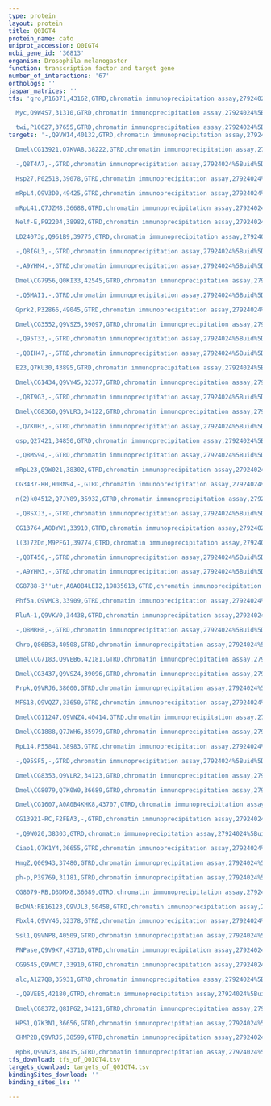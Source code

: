```yaml
---
type: protein
layout: protein
title: Q0IGT4
protein_name: cato
uniprot_accession: Q0IGT4
ncbi_gene_id: '36813'
organism: Drosophila melanogaster
function: transcription factor and target gene
number_of_interactions: '67'
orthologs: ''
jaspar_matrices: ''
tfs: 'gro,P16371,43162,GTRD,chromatin immunoprecipitation assay,27924024%5Buid%5D,No

  Myc,Q9W4S7,31310,GTRD,chromatin immunoprecipitation assay,27924024%5Buid%5D,No

  twi,P10627,37655,GTRD,chromatin immunoprecipitation assay,27924024%5Buid%5D,No'
targets: '-,Q9VW14,40132,GTRD,chromatin immunoprecipitation assay,27924024%5Buid%5D,No

  Dmel\CG13921,Q7KVA8,38222,GTRD,chromatin immunoprecipitation assay,27924024%5Buid%5D,No

  -,Q8T4A7,-,GTRD,chromatin immunoprecipitation assay,27924024%5Buid%5D,No

  Hsp27,P02518,39078,GTRD,chromatin immunoprecipitation assay,27924024%5Buid%5D,No

  mRpL4,Q9V3D0,49425,GTRD,chromatin immunoprecipitation assay,27924024%5Buid%5D,No

  mRpL41,Q7JZM8,36688,GTRD,chromatin immunoprecipitation assay,27924024%5Buid%5D,No

  Nelf-E,P92204,38982,GTRD,chromatin immunoprecipitation assay,27924024%5Buid%5D,No

  LD24073p,Q961B9,39775,GTRD,chromatin immunoprecipitation assay,27924024%5Buid%5D,No

  -,Q8IGL3,-,GTRD,chromatin immunoprecipitation assay,27924024%5Buid%5D,No

  -,A9YHM4,-,GTRD,chromatin immunoprecipitation assay,27924024%5Buid%5D,No

  Dmel\CG7956,Q0KI33,42545,GTRD,chromatin immunoprecipitation assay,27924024%5Buid%5D,No

  -,Q5MAI1,-,GTRD,chromatin immunoprecipitation assay,27924024%5Buid%5D,No

  Gprk2,P32866,49045,GTRD,chromatin immunoprecipitation assay,27924024%5Buid%5D,No

  Dmel\CG3552,Q9VSZ5,39097,GTRD,chromatin immunoprecipitation assay,27924024%5Buid%5D,No

  -,Q95T33,-,GTRD,chromatin immunoprecipitation assay,27924024%5Buid%5D,No

  -,Q8IH47,-,GTRD,chromatin immunoprecipitation assay,27924024%5Buid%5D,No

  E23,Q7KU30,43895,GTRD,chromatin immunoprecipitation assay,27924024%5Buid%5D,No

  Dmel\CG1434,Q9VY45,32377,GTRD,chromatin immunoprecipitation assay,27924024%5Buid%5D,No

  -,Q8T9G3,-,GTRD,chromatin immunoprecipitation assay,27924024%5Buid%5D,No

  Dmel\CG8360,Q9VLR3,34122,GTRD,chromatin immunoprecipitation assay,27924024%5Buid%5D,No

  -,Q7K0H3,-,GTRD,chromatin immunoprecipitation assay,27924024%5Buid%5D,No

  osp,Q27421,34850,GTRD,chromatin immunoprecipitation assay,27924024%5Buid%5D,No

  -,Q8MS94,-,GTRD,chromatin immunoprecipitation assay,27924024%5Buid%5D,No

  mRpL23,Q9W021,38302,GTRD,chromatin immunoprecipitation assay,27924024%5Buid%5D,No

  CG3437-RB,H0RN94,-,GTRD,chromatin immunoprecipitation assay,27924024%5Buid%5D,No

  n(2)k04512,Q7JY89,35932,GTRD,chromatin immunoprecipitation assay,27924024%5Buid%5D,No

  -,Q8SXJ3,-,GTRD,chromatin immunoprecipitation assay,27924024%5Buid%5D,No

  CG13764,A8DYW1,33910,GTRD,chromatin immunoprecipitation assay,27924024%5Buid%5D,No

  l(3)72Dn,M9PFG1,39774,GTRD,chromatin immunoprecipitation assay,27924024%5Buid%5D,No

  -,Q8T450,-,GTRD,chromatin immunoprecipitation assay,27924024%5Buid%5D,No

  -,A9YHM3,-,GTRD,chromatin immunoprecipitation assay,27924024%5Buid%5D,No

  CG8788-3''utr,A0A0B4LEI2,19835613,GTRD,chromatin immunoprecipitation assay,27924024%5Buid%5D,No

  Phf5a,Q9VMC8,33909,GTRD,chromatin immunoprecipitation assay,27924024%5Buid%5D,No

  RluA-1,Q9VKV0,34438,GTRD,chromatin immunoprecipitation assay,27924024%5Buid%5D,No

  -,Q8MRH8,-,GTRD,chromatin immunoprecipitation assay,27924024%5Buid%5D,No

  Chro,Q86BS3,40508,GTRD,chromatin immunoprecipitation assay,27924024%5Buid%5D,No

  Dmel\CG7183,Q9VEB6,42181,GTRD,chromatin immunoprecipitation assay,27924024%5Buid%5D,No

  Dmel\CG3437,Q9VSZ4,39096,GTRD,chromatin immunoprecipitation assay,27924024%5Buid%5D,No

  Prpk,Q9VRJ6,38600,GTRD,chromatin immunoprecipitation assay,27924024%5Buid%5D,No

  MFS18,Q9VQZ7,33650,GTRD,chromatin immunoprecipitation assay,27924024%5Buid%5D,No

  Dmel\CG11247,Q9VNZ4,40414,GTRD,chromatin immunoprecipitation assay,27924024%5Buid%5D,No

  Dmel\CG1888,Q7JWH6,35979,GTRD,chromatin immunoprecipitation assay,27924024%5Buid%5D,No

  RpL14,P55841,38983,GTRD,chromatin immunoprecipitation assay,27924024%5Buid%5D,No

  -,Q95SF5,-,GTRD,chromatin immunoprecipitation assay,27924024%5Buid%5D,No

  Dmel\CG8353,Q9VLR2,34123,GTRD,chromatin immunoprecipitation assay,27924024%5Buid%5D,No

  Dmel\CG8079,Q7K0W0,36689,GTRD,chromatin immunoprecipitation assay,27924024%5Buid%5D,No

  Dmel\CG1607,A0A0B4KHK8,43707,GTRD,chromatin immunoprecipitation assay,27924024%5Buid%5D,No

  CG13921-RC,F2FBA3,-,GTRD,chromatin immunoprecipitation assay,27924024%5Buid%5D,No

  -,Q9W020,38303,GTRD,chromatin immunoprecipitation assay,27924024%5Buid%5D,No

  Ciao1,Q7K1Y4,36655,GTRD,chromatin immunoprecipitation assay,27924024%5Buid%5D,No

  HmgZ,Q06943,37480,GTRD,chromatin immunoprecipitation assay,27924024%5Buid%5D,No

  ph-p,P39769,31181,GTRD,chromatin immunoprecipitation assay,27924024%5Buid%5D,No

  CG8079-RB,D3DMX8,36689,GTRD,chromatin immunoprecipitation assay,27924024%5Buid%5D,No

  BcDNA:RE16123,Q9VJL3,50458,GTRD,chromatin immunoprecipitation assay,27924024%5Buid%5D,No

  Fbxl4,Q9VY46,32378,GTRD,chromatin immunoprecipitation assay,27924024%5Buid%5D,No

  Ssl1,Q9VNP8,40509,GTRD,chromatin immunoprecipitation assay,27924024%5Buid%5D,No

  PNPase,Q9V9X7,43710,GTRD,chromatin immunoprecipitation assay,27924024%5Buid%5D,No

  CG9545,Q9VMC7,33910,GTRD,chromatin immunoprecipitation assay,27924024%5Buid%5D,No

  alc,A1Z7Q8,35931,GTRD,chromatin immunoprecipitation assay,27924024%5Buid%5D,No

  -,Q9VEB5,42180,GTRD,chromatin immunoprecipitation assay,27924024%5Buid%5D,No

  Dmel\CG8372,Q8IPG2,34121,GTRD,chromatin immunoprecipitation assay,27924024%5Buid%5D,No

  HPS1,Q7K3N1,36656,GTRD,chromatin immunoprecipitation assay,27924024%5Buid%5D,No

  CHMP2B,Q9VRJ5,38599,GTRD,chromatin immunoprecipitation assay,27924024%5Buid%5D,No

  Rpb8,Q9VNZ3,40415,GTRD,chromatin immunoprecipitation assay,27924024%5Buid%5D,No'
tfs_download: tfs_of_Q0IGT4.tsv
targets_download: targets_of_Q0IGT4.tsv
bindingSites_download: ''
binding_sites_ls: ''

---
```

